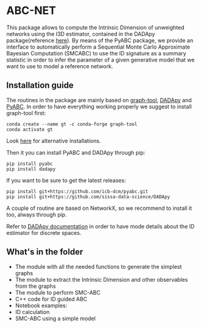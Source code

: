 # ABC-NET
This package allows to compute the Intrinsic Dimension of unweighted networks using the I3D estimator, contained in the DADApy package(reference [here](https://www.sciencedirect.com/science/article/pii/S2666389922002070)).
By means of the PyABC package, we provide an interface to automatically perform a Sequential Monte Carlo Approximate Bayesian Computation (SMCABC) to use the ID signature as a summary statistic in order to infer the parameter of a given generative model that we want to use to model a reference network.

## Installation guide
The routines in the package are mainly based on [graph-tool](https://github.com/antmd/graph-tool), [DADApy](https://github.com/sissa-data-science/DADApy) and [PyABC](https://github.com/ICB-DCM/pyABC/). In order to have everything working properly we suggest to install graph-tool first:
```
conda create --name gt -c conda-forge graph-tool
conda activate gt
```
Look [here](https://graph-tool.skewed.de/static/doc/index.html#installing-graph-tool) for alternative installations.

Then it you can install PyABC and DADApy through pip:
```
pip install pyabc
pip install dadapy
```
If you want to be sure to get the latest releases:
```
pip install git+https://github.com/icb-dcm/pyabc.git
pip install git+https://github.com/sissa-data-science/DADApy
```
A couple of routine are based on NetworkX, so we recommend to install it too, always through pip.

Refer to [DADApy documentation](https://dadapy.readthedocs.io/en/latest/index.html) in order to have mode details about the ID estimator for discrete spaces.

## What's in the folder
 -  The module with all the needed functions to generate the simplest graphs
 -  The module to extract the Intrinsic Dimension and other observables from the graphs
 -  The module to perform SMC-ABC
 -  C++ code for ID guided ABC
 -  Notebook examples:
  - ID calculation
  - SMC-ABC using a simple model
